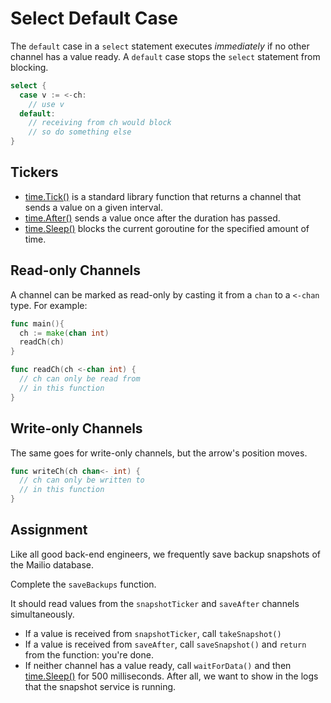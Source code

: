# Select Default Case

The `default` case in a `select` statement executes _immediately_ if no other channel has a value ready. A `default` case stops the `select` statement from blocking.

```go
select {
  case v := <-ch:
    // use v
  default:
    // receiving from ch would block
    // so do something else
}
```

## Tickers

* [time.Tick()](https://golang.org/pkg/time/#Tick) is a standard library function that returns a channel that sends a value on a given interval.
* [time.After()](https://golang.org/pkg/time/#After) sends a value once after the duration has passed.
* [time.Sleep()](https://golang.org/pkg/time/#Sleep) blocks the current goroutine for the specified amount of time.

## Read-only Channels

A channel can be marked as read-only by casting it from a `chan` to a `<-chan` type. For example:

```go
func main(){
  ch := make(chan int)
  readCh(ch)
}

func readCh(ch <-chan int) {
  // ch can only be read from
  // in this function
}
```

## Write-only Channels

The same goes for write-only channels, but the arrow's position moves.

```go
func writeCh(ch chan<- int) {
  // ch can only be written to
  // in this function
}
```

## Assignment

Like all good back-end engineers, we frequently save backup snapshots of the Mailio database.

Complete the `saveBackups` function.

It should read values from the `snapshotTicker` and `saveAfter` channels simultaneously.

* If a value is received from `snapshotTicker`, call `takeSnapshot()`
* If a value is received from `saveAfter`, call `saveSnapshot()` and `return` from the function: you're done.
* If neither channel has a value ready, call `waitForData()` and then [time.Sleep()](https://pkg.go.dev/time#example-Sleeps) for 500 milliseconds. After all, we want to show in the logs that the snapshot service is running.


